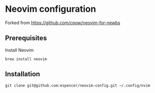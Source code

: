# Neovim configuration

Forked from https://github.com/cpow/neovim-for-newbs

## Prerequisites

Install Neovim

```shell
brew install neovim
```

## Installation

```shell
git clone git@github.com:espencer/neovim-config.git ~/.config/nvim
```

